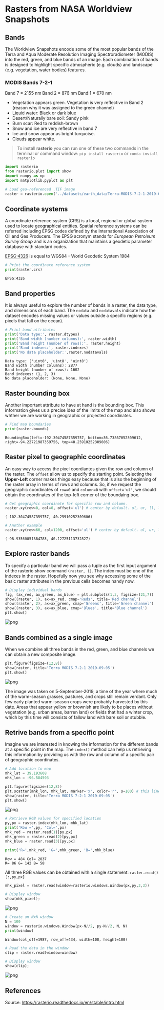 # Rasters from NASA Worldview Snapshots

## Bands

The Worldview Snapshots encode some of the most popular bands of the Terra and Aqua Moderate Resolution Imaging Spectroradiometer (MODIS) into the red, green, and blue bands of an image. Each combination of bands is designed to highlight specific atmospheric (e.g. clouds) and landscape (e.g. vegetation, water bodies) features.

### MODIS Bands 7-2-1

Band 7 = 2155 nm
Band 2 = 876 nm
Band 1 = 670 nm

- Vegetation appears green. Vegetation is very reflective in Band 2 (reason why it was assigned to the green channel)
- Liquid water: Black or dark blue
- Desert/Naturally bare soil: Sandy pink
- Burn scar: Red to reddish-brown
- Snow and ice are very reflective in band 7
- Ice and snow appear as bright turquoise. 
- Clouds appear white. 


>To install **rasterio** you can run one of these two commands in the terminal or command window: `pip install rasterio` or `conda install rasterio`



```python
import rasterio
from rasterio.plot import show
import numpy as np
import matplotlib.pyplot as plt

```


```python
# Load geo-referenced .TIF image
raster = rasterio.open('../datasets/earth_data/Terra-MODIS-7-2-1-2019-09-05.tiff')

```

## Coordinate systems

A coordinate reference system (CRS) is a local, regional or global system used to locate geographical entities. Spatial reference systems can be referred including EPSG codes defined by the International Association of Oil and Gas Producers. The EPSG acronym stands for *European Petroleum Survey Group* and is an organization that maintains a geodetic parameter database with standard codes.

[EPSG:4326](https://epsg.io/4326) is equal to WGS84 - World Geodetic System 1984



```python
# Print the coordinate reference system
print(raster.crs)

```

    EPSG:4326


## Band properties

It is always useful to explore the number of bands in a raster, the data type, and dimensions of each band. The `nodata` and `nodatavals` indicate how the dataset encodes missing values or values outside a specific regions (e.g. pixels that fall on the ocean).


```python
# Print band attributes
print('Data type:', raster.dtypes)
print('Band width (number columns):', raster.width)
print('Band height (number of rows):', raster.height)
print('Band indexes:', raster.indexes)
print('No data placeholder:',raster.nodatavals)

```

    Data type: ('uint8', 'uint8', 'uint8')
    Band width (number columns): 2877
    Band height (number of rows): 1602
    Band indexes: (1, 2, 3)
    No data placeholder: (None, None, None)


## Raster bounding box
Another important attribute to have at hand is the bounding box. This information gives us a precise idea of the limits of the map and also shows whther we are working in geographic or projected coordinates.


```python
# Find map boundaries
print(raster.bounds)

```

    BoundingBox(left=-102.30474587359757, bottom=36.73867052309612, right=-94.22721987359756, top=40.25910252309606)


## Raster pixel to geographic coordinates

An easy way to access the pixel coordiantes given the row and column of the raster. The `offset` allow us to specify the starting point. Selecting the **Upper-Left** corner makes things easy because that is also the beginning of the raster array in terms of rows and columns. So, if we request the geographic coordinates of `row=0` and `column=0` with `offset='ul'`, we should obtain the coordinates of the top-left corner of the boundaing box.



```python
# Get geographic coordinate for specific row and column.
raster.xy(row=0, col=0, offset='ul') # center by default. ul, ur, ll, lr.

```




    (-102.30474587359757, 40.25910252309606)




```python
# Another example
raster.xy(row=60, col=1200, offset='ul') # center by default. ul, ur, ll, lr.

```




    (-98.93560051384783, 40.12725113732827)



## Explore raster bands

To specify a particular band we will pass a tuple as the first input argument of the rasterio show command `(raster, 1)`. The index must be one of the indexes in the raster. Hopefully now you see why accessing some of the basic raster attributes in the previous cells becomes handy now.



```python
# Display individual bands
fig, (ax_red, ax_green, ax_blue) = plt.subplots(1,3, figsize=(21,7))
show((raster, 1), ax=ax_red, cmap='Reds', title='Red channel')
show((raster, 2), ax=ax_green, cmap='Greens', title='Green channel')
show((raster, 3), ax=ax_blue, cmap='Blues', title='Blue channel')
plt.show()

```


![png](raster_nasa_worldview_files/raster_nasa_worldview_13_0.png)


## Bands combined as a single image
When we combine all three bands in the red, green, and blue channels we can obtain a new composite image.



```python
plt.figure(figsize=(12,8))
show(raster, title='Terra MODIS 7-2-1 2019-09-05')
plt.show()

```


![png](raster_nasa_worldview_files/raster_nasa_worldview_15_0.png)


The image was taken on 5-September-2019, a time of the year where much of the warm-season grasses, pastures, and crops still remain verdant. Only few early planted warm-season crops were probably harvested by this date. Areas that appear yellow or brownish are likely to be places without vegetation (e.g. urban areas, barren land) or fields that had a winter crop, which by this time will consists of fallow land with bare soil or stubble.


## Retrive bands from a specific point

Imagine we are interested in knowing the information for the different bands at a specific point in the map. The `index()` method can help us retrieving this information by providing us with the row and column of a specific pair of geographic coordinates.


```python
# Add location to map
mhk_lat = 39.193608
mhk_lon = -96.584593

plt.figure(figsize=(12,8))
plt.scatter(mhk_lon, mhk_lat, marker='x', color='r', s=100) # this line needs to precede the raster.
show(raster, title='Terra MODIS 7-2-1 2019-09-05')
plt.show()

```


![png](raster_nasa_worldview_files/raster_nasa_worldview_18_0.png)



```python
# Retrieve RGB values for specified location
py,px = raster.index(mhk_lon, mhk_lat)
print('Row =',py, 'Col=',px)
mhk_red = raster.read(1)[py,px]
mhk_green = raster.read(2)[py,px]
mhk_blue = raster.read(3)[py,px]

print('R=',mhk_red, 'G=',mhk_green, 'B=',mhk_blue)

```

    Row = 484 Col= 2037
    R= 86 G= 142 B= 58


All three RGB values can be obtained with a single statement: `raster.read()[:,py,px]`


```python
mhk_pixel = raster.read(window=rasterio.windows.Window(px,py,3,3))

# Display window
show(mhk_pixel);
```


![png](raster_nasa_worldview_files/raster_nasa_worldview_21_0.png)



```python
# Create an NxN window
N = 100
window = rasterio.windows.Window(px-N//2, py-N//2, N, N)
print(window)

```

    Window(col_off=1987, row_off=434, width=100, height=100)



```python
# Read the data in the window
clip = raster.read(window=window)

# Display window
show(clip);

```


![png](raster_nasa_worldview_files/raster_nasa_worldview_23_0.png)


## References
Source: <https://rasterio.readthedocs.io/en/stable/intro.html>

